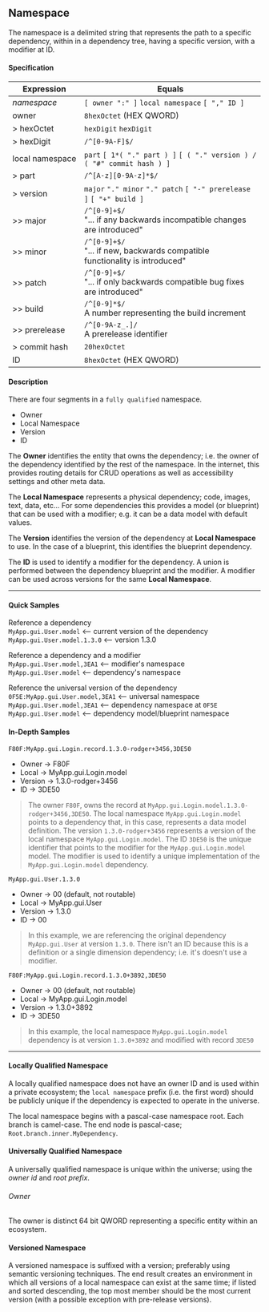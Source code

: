 ## Namespace

The namespace is a delimited string that represents the path to a specific dependency, within in a dependency tree, having a specific version, with a modifier at ID.

#### Specification

| Expression              | Equals                                            |
| --                      | --                                                |
| *namespace*             | `[ owner ":" ]` `local namespace` `[ "," ID ]`          |
| owner                   | `8hexOctet` (HEX QWORD)                             |
| >  hexOctet              | `hexDigit` `hexDigit`                                |
| > hexDigit              | `/^[0-9A-F]$/`                                    |
| local&nbsp;namespace    | `part` `[ 1*( "." part ) ]` `[ ( "." version ) / ( "#" commit hash ) ]` |
| > part                  | `/^[A-z][0-9A-z]*$/`                              |
| > version               | `major` `"." minor` `"." patch` `[ "-" prerelease ]` `[ "+" build ]` |
| >> major                | `/^[0-9]+$/`<br>"...  if any backwards incompatible changes are introduced" |
| >> minor                | `/^[0-9]+$/`<br>"... if new, backwards compatible functionality is introduced" |
| >> patch                | `/^[0-9]+$/`<br>"... if only backwards compatible bug fixes are introduced" |
| >> build                | `/^[0-9]*$/`<br>A number representing the build increment |
| >> prerelease           | `/^[0-9A-z_.]/`<br>A prerelease identifier |
| > commit hash           | `20hexOctet` |
| ID                      | `8hexOctet` (HEX QWORD) |

#### Description

There are four segments in a `fully qualified` namespace.  

* Owner
* Local Namespace
* Version
* ID

The **Owner** identifies the entity that owns the dependency; i.e. the owner of the dependency identified by the rest of the namespace. In the internet, this provides routing details for CRUD operations as well as accessibility settings and other meta data.

The **Local Namespace** represents a physical dependency; code, images, text, data, etc... For some dependencies this provides a model (or blueprint) that can be used with a modifier; e.g. it can be a data model with default values.

The **Version** identifies the version of the dependency at **Local Namespace** to use. In the case of a blueprint, this identifies the blueprint dependency.

The **ID** is used to identify a modifier for the dependency. A union is performed between the dependency blueprint and the modifier. A modifier can be used across versions for the same **Local Namespace**.

***

#### Quick Samples

Reference a dependency  
`MyApp.gui.User.model` <-- current version of the dependency  
`MyApp.gui.User.model.1.3.0` <-- version 1.3.0  

Reference a dependency and a modifier  
`MyApp.gui.User.model,3EA1` <-- modifier's namespace  
`MyApp.gui.User.model` <-- dependency's namespace  

Reference the universal version of the dependency  
`0F5E:MyApp.gui.User.model,3EA1` <-- universal namespace  
`MyApp.gui.User.model,3EA1` <-- dependency namespace at `0F5E`  
`MyApp.gui.User.model` <-- dependency model/blueprint namespace  

#### In-Depth Samples

`F80F:MyApp.gui.Login.record.1.3.0-rodger+3456,3DE50`
* Owner     -> F80F
* Local     -> MyApp.gui.Login.model
* Version   -> 1.3.0-rodger+3456
* ID        -> 3DE50  

> The owner `F80F`, owns the record at `MyApp.gui.Login.model.1.3.0-rodger+3456,3DE50`. The local namespace `MyApp.gui.Login.model` points to a dependency that, in this case, represents a data model definition. The version `1.3.0-rodger+3456` represents a version of the local namespace `MyApp.gui.Login.model`. The ID `3DE50` is the unique identifier that points to the modifier for the `MyApp.gui.Login.model` model. The modifier is used to identify a unique implementation of the `MyApp.gui.Login.model` dependency.


`MyApp.gui.User.1.3.0`

* Owner     -> 00 (default, not routable)
* Local     -> MyApp.gui.User
* Version   -> 1.3.0
* ID        -> 00

> In this example, we are referencing the original dependency `MyApp.gui.User` at version `1.3.0`. There isn't an ID because this is a definition or a single dimension dependency; i.e. it's doesn't use a modifier.


`F80F:MyApp.gui.Login.record.1.3.0+3892,3DE50`
* Owner     -> 00 (default, not routable)
* Local     -> MyApp.gui.Login.model
* Version   -> 1.3.0+3892
* ID        -> 3DE50

> In this example, the local namespace `MyApp.gui.Login.model` dependency is at version `1.3.0+3892` and modified with record `3DE50`

***

#### Locally Qualified Namespace

A locally qualified namespace does not have an owner ID and is used within a private ecosystem; the `local namespace` prefix (i.e. the first word) should be publicly unique if the dependency is expected to operate in the universe.

The local namespace begins with a pascal-case namespace root. Each branch is camel-case. The end node is pascal-case; `Root.branch.inner.MyDependency`.

#### Universally Qualified Namespace

A universally qualified namespace is unique within the universe; using the *owner id* and *root prefix*.

###### Owner

The owner is distinct 64 bit QWORD representing a specific entity within an ecosystem.

#### Versioned Namespace

A versioned namespace is suffixed with a version; preferably using semantic versioning techniques. The end result creates an environment in which all versions of a local namespace can exist at the same time; if listed and sorted descending, the top most member should be the most current version (with a possible exception with pre-release versions).